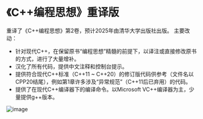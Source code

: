 # 《C++编程思想》重译版
重译了《C++编程思想》第2卷，预计2025年由清华大学出版社出版。
主要改动：
- 针对现代C++，在保留原书“编程思想”精髓的前提下，以译注或直接修改原书的方式，进行了大量增补。
- 汉化了所有代码，提供中文注释和控制台提示。
- 提供符合现代C++标准（C++11 ~ C++20）的修订版代码供参考（文件名以CPP20结尾），例如第1章许多涉及“异常规范”（C++11后已弃用）的代码。
- 提供了在现代C++编译器下的编译命令。以Microsoft VC++编译器为主，少量提供g++版本。

![image](https://github.com/user-attachments/assets/15188f93-92e6-46ec-b319-678759363978)
